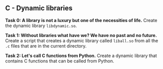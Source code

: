 ## C - Dynamic libraries

**Task 0: A library is not a luxury but one of the necessities of life.**
Create the dynamic library `libdynamic.so`.

**Task 1: Without libraries what have we? We have no past and no future.**
Create a script that creates a dynamic library called `liball.so` from all the `.c` files that are in the current directory.

**Task 2: Let's call C functions from Python.**
Create a dynamic library that contains C functions that can be called from Python.
